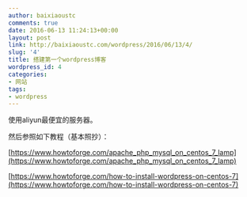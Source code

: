 ```yaml
---
author: baixiaoustc
comments: true
date: 2016-06-13 11:24:13+00:00
layout: post
link: http://baixiaoustc.com/wordpress/2016/06/13/4/
slug: '4'
title: 搭建第一个wordpress博客
wordpress_id: 4
categories:
- 网站
tags:
- wordpress
---
```




使用aliyun最便宜的服务器。

然后参照如下教程（基本照抄）：

[https://www.howtoforge.com/apache_php_mysql_on_centos_7_lamp](https://www.howtoforge.com/apache_php_mysql_on_centos_7_lamp)

[https://www.howtoforge.com/how-to-install-wordpress-on-centos-7](https://www.howtoforge.com/how-to-install-wordpress-on-centos-7)
